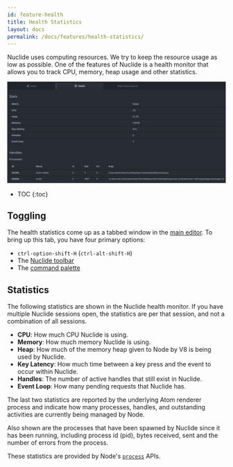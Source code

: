 ```yaml
---
id: feature-health
title: Health Statistics
layout: docs
permalink: /docs/features/health-statistics/
---
```


Nuclide uses computing resources. We try to keep the resource usage as low as possible. One of the
features of Nuclide is a health monitor that allows you to track CPU, memory, heap usage and other
statistics.

![](/static/images/docs/feature-health-overview.png)

* TOC
{:toc}

## Toggling

The health statistics come up as a tabbed window in the
[main editor](/docs/editor/basics/#editing-area). To bring up this tab, you have four primary
options:

- `ctrl-option-shift-H` (`ctrl-alt-shift-H`)
- The [Nuclide toolbar](/docs/features/toolbar)
- The [command palette](/docs/editor/basics/#command-palette)

## Statistics

The following statistics are shown in the Nuclide health monitor. If you have multiple Nuclide
sessions open, the statistics are per that session, and not a combination of all sessions.

- **CPU**: How much CPU Nuclide is using.
- **Memory**: How much memory Nuclide is using.
- **Heap**: How much of the memory heap given to Node by V8 is being used by Nuclide.
- **Key Latency**: How much time between a key press and the event to occur within Nuclide.
- **Handles**: The number of active handles that still exist in Nuclide.
- **Event Loop**: How many pending requests that Nuclide has.

The last two statistics are reported by the underlying Atom renderer process and indicate how many
processes, handles, and outstanding activities are currently being managed by Node.

Also shown are the processes that have been spawned by Nuclide since it has been running, including
process id (pid), bytes received, sent and the number of errors from the process.

These statistics are provided by Node's [`process`](https://nodejs.org/api/process.html) APIs.
